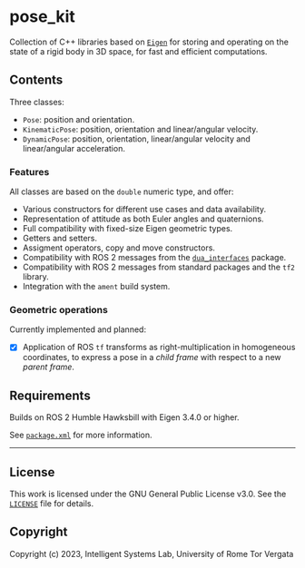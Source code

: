 # pose_kit

Collection of C++ libraries based on [`Eigen`](http://eigen.tuxfamily.org/index.php?title=Main_Page) for storing and operating on the state of a rigid body in 3D space, for fast and efficient computations.

## Contents

Three classes:

- `Pose`: position and orientation.
- `KinematicPose`: position, orientation and linear/angular velocity.
- `DynamicPose`: position, orientation, linear/angular velocity and linear/angular acceleration.

### Features

All classes are based on the `double` numeric type, and offer:

- Various constructors for different use cases and data availability.
- Representation of attitude as both Euler angles and quaternions.
- Full compatibility with fixed-size Eigen geometric types.
- Getters and setters.
- Assigment operators, copy and move constructors.
- Compatibility with ROS 2 messages from the [`dua_interfaces`](https://github.com/IntelligentSystemsLabUTV/dua-utils/blob/master/src/dua_interfaces/README.md) package.
- Compatibility with ROS 2 messages from standard packages and the `tf2` library.
- Integration with the `ament` build system.

### Geometric operations

Currently implemented and planned:

- [x] Application of ROS `tf` transforms as right-multiplication in homogeneous coordinates, to express a pose in a *child frame* with respect to a new *parent frame*.

## Requirements

Builds on ROS 2 Humble Hawksbill with Eigen 3.4.0 or higher.

See [`package.xml`](package.xml) for more information.

---

## License

This work is licensed under the GNU General Public License v3.0. See the [`LICENSE`](LICENSE) file for details.

## Copyright

Copyright (c) 2023, Intelligent Systems Lab, University of Rome Tor Vergata

